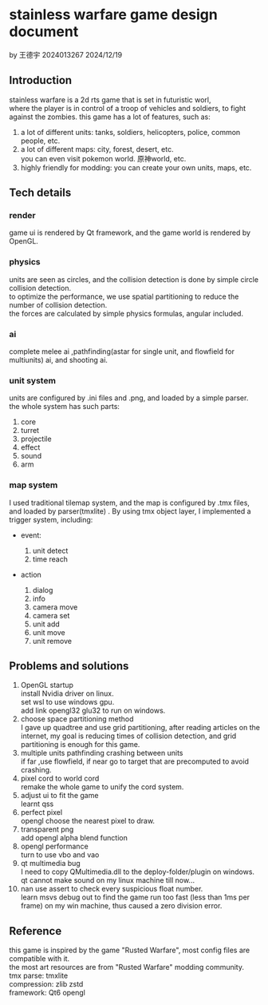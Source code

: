 # stainless warfare game design document
by 王德宇 2024013267 2024/12/19

## Introduction
stainless warfare is a 2d rts game that is set in futuristic worl,  
where the player is in control of a troop of vehicles and soldiers, 
to fight against the zombies.
this game has a lot of features, such as:

1. a lot of different units: tanks, soldiers, helicopters, police, common people, etc.
2. a lot of different maps: city, forest, desert, etc.  
you can even visit pokemon world. 原神world, etc.
3. highly friendly for modding: you can create your own units, maps, etc.



## Tech details

### render
game ui is rendered by Qt framework, and the game world is rendered by OpenGL.
### physics
units are seen as circles, and the collision detection is done by simple circle collision detection.  
to optimize the performance, we use spatial partitioning to reduce the number of collision detection.  
the forces are calculated by simple physics formulas, angular included.
### ai
complete melee ai ,pathfinding(astar for single unit, and flowfield for multiunits) ai, and shooting ai.
### unit system
units are configured by .ini files and .png, and loaded by a simple parser.  
the whole system has such parts:
1. core
2. turret
3. projectile
4. effect
5. sound
6. arm
### map system
I used traditional tilemap system, and the map is configured by .tmx files, and loaded by parser(tmxlite) .
By using tmx object layer, I implemented a trigger system, including:
* event:  
    1. unit detect
    2. time reach

* action
    1. dialog
    2. info
    3. camera move
    4. camera set
    5. unit add
    6. unit move
    7. unit remove

## Problems and solutions
1. OpenGL startup  
install Nvidia driver on linux.  
set wsl to use windows gpu.  
add link opengl32 glu32 to run on windows.  
2. choose space partitioning method  
I gave up quadtree and use grid partitioning, after reading articles on the internet,
my goal is reducing times of collision detection, and grid partitioning is enough for this game.
3. multiple units pathfinding crashing between units  
if far ,use flowfield, if near go to target that are precomputed to avoid crashing.
4. pixel cord to world cord  
remake the whole game to unify the cord system.
5. adjust ui to fit the game  
learnt qss
6. perfect pixel  
opengl choose the nearest pixel to draw.
7. transparent png  
add opengl alpha  blend function 
8. opengl performance  
turn to use vbo and vao
9. qt multimedia bug  
I need to copy QMultimedia.dll to the deploy-folder/plugin on windows. 
qt cannot make sound on my linux machine till now...
10. nan
use assert to check every suspicious float number.  
learn  msvs debug out to find the game run too fast (less than 1ms per frame) on my win machine, thus caused a zero division error.


## Reference
this game is inspired by the game "Rusted Warfare", most config files are compatible with it.  
the most art resources are from "Rusted Warfare" modding community.  
tmx parse: tmxlite  
compression: zlib zstd  
framework: Qt6 opengl  

